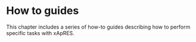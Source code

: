 # How to guides
This chapter includes a series of how-to guides describing how to perform specific tasks with xApRES.
